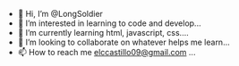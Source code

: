 - 👋 Hi, I’m @LongSoldier
- 👀 I’m interested in learning to code and develop...
- 🌱 I’m currently learning html, javascript, css....
- 💞️ I’m looking to collaborate on whatever helps me learn...
- 📫 How to reach me elccastillo09@gmail.com ...

<!---
LongSoldier/LongSoldier is a ✨ special ✨ repository because its `README.md` (this file) appears on your GitHub profile.
You can click the Preview link to take a look at your changes.
--->
